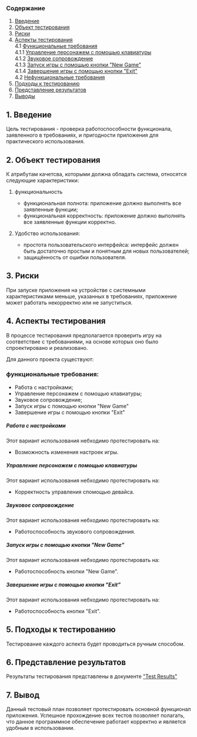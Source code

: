 ### Содержание
  1. [Введение](#1)
  2. [Объект тестирования](#2)
  3. [Риски](#3)
  4. [Аспекты тестирования](#4)<br>
    4.1 [Функциональные требования](#00)<br>
      4.1.1 [Управление персонажем с помощью клавиатуры ](#01)<br>
      4.1.2 [Звуковое сопровождение](#02)<br>
      4.1.3 [Запуск игры с помощью кнопки "New Game"](#03)<br>
      4.1.4 [Завершение игры с помощью кнопки "Exit"](#04)<br>
      4.2 [Нефункциональные требования](#05)<br>
5. [Подходы к тестированию](#5)
6. [Представление результатов](#6)
7. [Выводы](#7)
## 1\. Введение <a name="1"></a>
Цель тестирования - проверка работоспособности функционала, заявленного в требованиях, и пригодности приложения для практического использования.

## 2\. Объект тестирования <a name="2"></a>
К атрибутам качетсва, которыми должна обладать система, относятся следующие характеристики:

1) функциональность
   + функциональная полнота: приложение должно выполнять все заявленные функции;
   + функциональная корректность: приложение должно выполнять все заявленные функции корректно.
   
2) Удобство использования:
   + простота пользовательского интерфейса: интерфейс должен быть достаточно простым и понятным для новых пользователей;
   + защищённость от ошибки пользователя.
   
## 3\. Риски <a name="3"></a>
При запуске приложения на устройстве с системными характеристиками меньше, указанных в требованиях, приложение может работать некорректно или не запуститься.

## 4\. Аспекты тестирования <a name="4"></a> 
В процессе тестирования предполагается проверить игру на соответствие с требованиями, на основе которых оно было спроектировано и реализовано.

Для данного проекта существуют:
### функциональные требования: <a name="00"></a>
   + Работа с настройками;
   + Управление персонажем с помощью клавиатуры;
   + Звуковое сопровождение;
   + Запуск игры с помощью кнопки "New Game" 
   + Завершение игры с помощью кнопки "Exit"   
##### Работа с настройками <a name="01"></a>
Этот вариант использования небходимо протестировать на:
* Возможность изменения настроек игры.

##### Управление персонажем с помощью клавиатуры <a name="02"></a>
Этот вариант использования небходимо протестировать на:
* Корректность управления спомощью девайса.

##### Звуковое сопровождение <a name="03"></a>
Этот вариант использования небходимо протестировать на:
* Работоспособность звукового сопровождения.

##### Запуск игры с помощью кнопки "New Game"  <a name="04"></a>
Этот вариант использования небходимо протестировать на:
* Работоспособность кнопки "New Game".

##### Завершение игры с помощью кнопки "Exit"  <a name="05"></a>
Этот вариант использования небходимо протестировать на:
* Работоспособность кнопки "Exit".


## 5\. Подходы к тестированию <a name="5"></a>
Тестирование каждого аспекта будет проводиться ручным способом.

## 6\. Представление результатов <a name="6"></a>
Результаты тестирования представлены в документе ["Test Results"](https://github.com/Tsaryok/tritpo-project-WildPixel/issues/1)

## 7\. Вывод <a name="7"></a>
Данный тестовый план позволяет протестировать основной функционал приложения. Успешное прохождение всех тестов позволяет полагать, что данное программное обеспечение работает корректно и является удобным в использовании.

